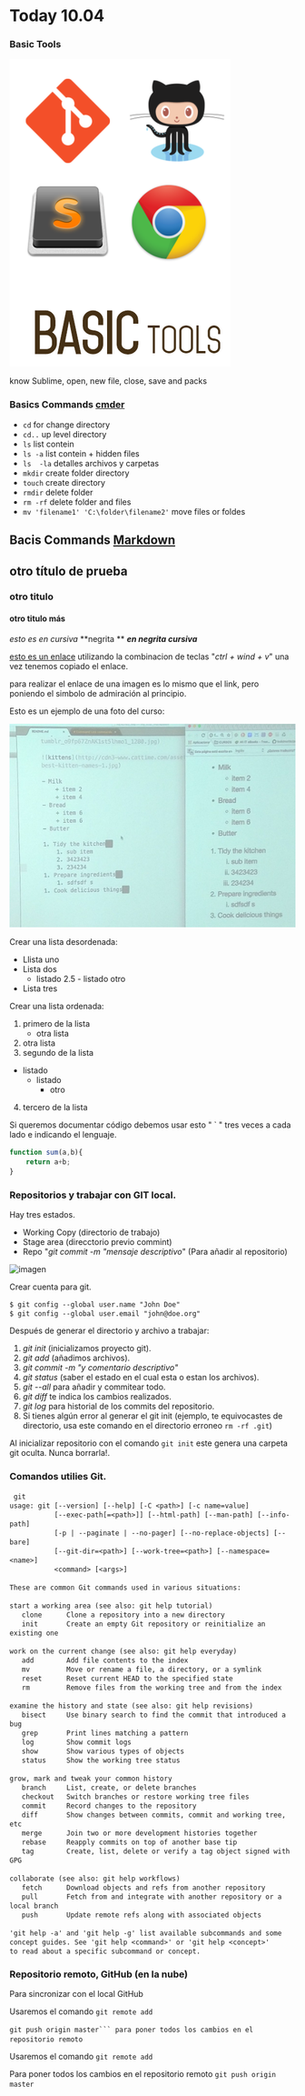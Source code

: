 # Today 10.04

### Basic Tools

![basictools.png](img/basictools.png)

know Sublime, open, new file, close, save and packs

### Basics Commands [cmder](http://bliker.github.io/cmder)

-   ``cd`` for change directory
-   ``cd..`` up level directory
-   ``ls`` list contein
-   ``ls -a`` list contein + hidden files
-   ``ls  -la`` detalles archivos y carpetas
-   ``mkdir`` create folder directory
-   ``touch`` create directory
-   ``rmdir`` delete folder
-   ``rm -rf`` delete folder and files
-   ``mv 'filename1' 'C:\folder\filename2'`` move files or foldes

## Bacis Commands [Markdown](https://github.com/adam-p/markdown-here/wiki/Markdown-Cheatsheet)

## otro título de prueba
### otro titulo
#### otro titulo más

*esto es en cursiva*
**negrita **
***en negrita cursiva***

[esto es un enlace](https://github.com/SublimeText-Markdown/MarkdownEditing) utilizando la combinacion de teclas "*ctrl + wind + v*" una vez tenemos copiado el enlace.

para realizar el enlace de una imagen es lo mismo que el link, pero poniendo el simbolo de admiración al principio.

Esto es un ejemplo de una foto del curso:

 ![imagen](img/img1.png)

Crear una lista desordenada:

- Llista uno
- Lista dos
	+ listado 2.5
			- listado otro
- Lista tres

Crear una lista ordenada:

1. primero de la lista
 	-	otra lista
2. 	otra lista
3. segundo de la lista
*	listado
	*	listado
		-	otro
4. tercero de la lista

Si queremos documentar código debemos usar esto " ` " tres veces a cada lado e indicando el lenguaje.

```javascript
function sum(a,b){
	return a+b;
}
```

### Repositorios y trabajar con GIT local.

Hay tres estados.

*	Working Copy (directorio de trabajo)
*	Stage area (direcctorio previo commint)
*	Repo "*git commit -m "mensaje descriptivo*" (Para añadir al repositorio)

![imagen](https://d3dr1ze7164817.cloudfront.net/items/1v3R441S3n2N2C351K2V/Image%202017-04-10%20at%204.25.33%20PM.png)

Crear cuenta para git.
```
$ git config --global user.name "John Doe"
$ git config --global user.email "john@doe.org"
```

Después de generar el directorio y archivo a trabajar:

1. 	*git init* (inicializamos proyecto git).
2. 	*git add* (añadimos archivos).
3. 	*git commit -m "y comentario descriptivo"*
4. 	*git status* (saber el estado en el cual esta o estan los archivos).
5. 	*git --all* para añadir y commitear todo.
6. 	*git diff* te indica los cambios realizados.
7. 	*git log* para historial de los commits del repositorio.
8. 	Si tienes algún error al generar el git init (ejemplo, te equivocastes de directorio, usa este comando en el directorio erroneo ```rm -rf .git```)

Al inicializar repositorio con el comando  ```git init``` este genera una carpeta git oculta. Nunca borrarla!.

### Comandos utilies Git.

```
 git
usage: git [--version] [--help] [-C <path>] [-c name=value]
           [--exec-path[=<path>]] [--html-path] [--man-path] [--info-path]
           [-p | --paginate | --no-pager] [--no-replace-objects] [--bare]
           [--git-dir=<path>] [--work-tree=<path>] [--namespace=<name>]
           <command> [<args>]

These are common Git commands used in various situations:

start a working area (see also: git help tutorial)
   clone      Clone a repository into a new directory
   init       Create an empty Git repository or reinitialize an existing one

work on the current change (see also: git help everyday)
   add        Add file contents to the index
   mv         Move or rename a file, a directory, or a symlink
   reset      Reset current HEAD to the specified state
   rm         Remove files from the working tree and from the index

examine the history and state (see also: git help revisions)
   bisect     Use binary search to find the commit that introduced a bug
   grep       Print lines matching a pattern
   log        Show commit logs
   show       Show various types of objects
   status     Show the working tree status

grow, mark and tweak your common history
   branch     List, create, or delete branches
   checkout   Switch branches or restore working tree files
   commit     Record changes to the repository
   diff       Show changes between commits, commit and working tree, etc
   merge      Join two or more development histories together
   rebase     Reapply commits on top of another base tip
   tag        Create, list, delete or verify a tag object signed with GPG

collaborate (see also: git help workflows)
   fetch      Download objects and refs from another repository
   pull       Fetch from and integrate with another repository or a local branch
   push       Update remote refs along with associated objects

'git help -a' and 'git help -g' list available subcommands and some
concept guides. See 'git help <command>' or 'git help <concept>'
to read about a specific subcommand or concept.
```

### Repositorio remoto, GitHub (en la nube)

Para sincronizar con el local GitHub

Usaremos el comando ``git remote add``

``git push origin master``` para poner todos los cambios en el repositorio remoto``

Usaremos el comando ```git remote add```

Para poner todos los cambios en el repositorio remoto ```git push origin master```
